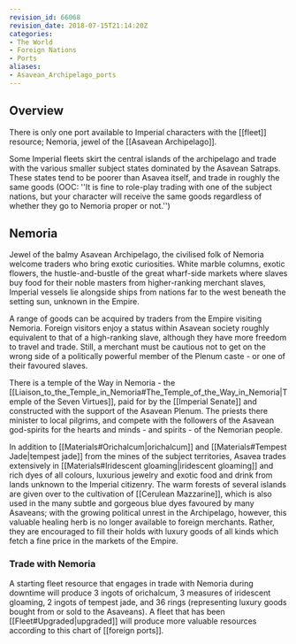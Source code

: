 ```yaml
---
revision_id: 66068
revision_date: 2018-07-15T21:14:20Z
categories:
- The World
- Foreign Nations
- Ports
aliases:
- Asavean_Archipelago_ports
---
```


## Overview
There is only one port available to Imperial characters with the [[fleet]] resource; Nemoria, jewel of the [[Asavean Archipelago]].

Some Imperial fleets skirt the central islands of the archipelago and trade with the various smaller subject states dominated by the Asavean Satraps. These states tend to be poorer than Asavea itself, and trade in roughly the same goods (OOC: ''It is fine to role-play trading with one of the subject nations, but your character will receive the same goods regardless of whether they go to Nemoria proper or not.'')

## Nemoria
Jewel of the balmy Asavean Archipelago, the civilised folk of Nemoria welcome traders who bring exotic curiosities. White marble columns, exotic flowers, the hustle-and-bustle of the great wharf-side markets where slaves buy food for their noble masters from higher-ranking merchant slaves, Imperial vessels lie alongside ships from nations far to the west beneath the setting sun, unknown in the Empire.

A range of goods can be acquired by traders from the Empire visiting Nemoria. Foreign visitors enjoy a status within Asavean society roughly equivalent to that of a high-ranking slave, although they have more freedom to travel and trade. Still, a merchant must be cautious not to get on the wrong side of a politically powerful member of the Plenum caste - or one of their favoured slaves.

There is a temple of the Way in Nemoria - the [[Liaison_to_the_Temple_in_Nemoria#The_Temple_of_the_Way_in_Nemoria|Temple of the Seven Virtues]], paid for by the [[Imperial Senate]] and constructed with the support of the Asavean Plenum. The priests there minister to local pilgrims, and compete with the followers of the Asavean god-spirits for the hearts and minds - and spirits - of the Nemorian people.

In addition to [[Materials#Orichalcum|orichalcum]] and [[Materials#Tempest Jade|tempest jade]] from the mines of the subject territories, Asavea trades extensively in [[Materials#Iridescent gloaming|iridescent gloaming]] and rich dyes of all colours, luxurious jewelry and exotic food and drink from lands unknown to the Imperial citizenry. The warm forests of several islands are given over to the cultivation of [[Cerulean Mazzarine]], which is also used in the many subtle and gorgeous blue dyes favoured by many Asaveans; with the growing political unrest in the Archipelago, however, this valuable healing herb is no longer available to foreign merchants. Rather, they are encouraged to fill their holds with luxury goods of all kinds which fetch a fine price in the markets of the Empire.

### Trade with Nemoria
A starting fleet resource that engages in trade with Nemoria during downtime will produce 3 ingots of orichalcum, 3 measures of iridescent gloaming, 2 ingots of tempest jade, and 36 rings (representing luxury goods bought from or sold to the Asaveans). A fleet that has been [[Fleet#Upgraded|upgraded]] will produce more valuable resources according to this chart of [[foreign ports]].



